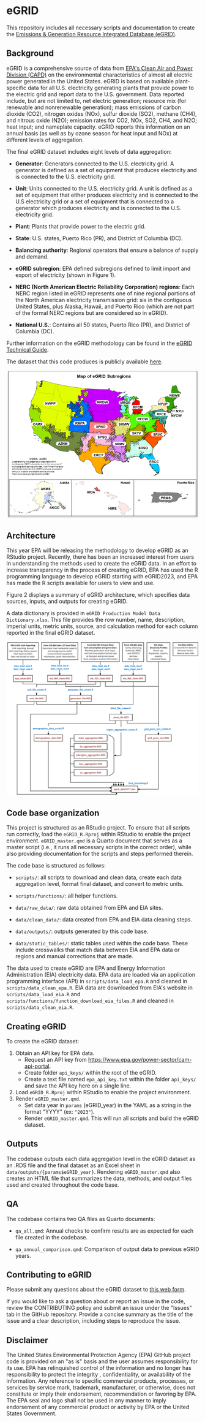 # eGRID

This repository includes all necessary scripts and documentation to create the [Emissions & Generation Resource Integrated Database (eGRID)](https://www.epa.gov/egrid). 

## Background

eGRID is a comprehensive source of data from [EPA's Clean Air and Power Division (CAPD)](https://epa.gov/power-sector) on the environmental characteristics of almost all electric power generated in the United States. eGRID is based on available plant-specific data for all U.S. electricity generating plants that provide power to the electric grid and report data to the U.S. government. Data reported include, but are not limited to, net electric generation; resource mix (for renewable and nonrenewable generation); mass emissions of carbon dioxide (CO2), nitrogen oxides (NOx), sulfur dioxide (SO2), methane (CH4), and nitrous oxide (N2O); emission rates for CO2, NOx, SO2, CH4, and N2O; heat input; and nameplate capacity. eGRID reports this information on an annual basis (as well as by ozone season for heat input and NOx) at different levels of aggregation.

The final eGRID dataset includes eight levels of data aggregation:

-   **Generator**: Generators connected to the U.S. electricity grid. A generator is defined as a set of equipment that produces electricity and is connected to the U.S. electricity grid.

-   **Unit**: Units connected to the U.S. electricity grid. A unit is defined as a set of equipment that either produces electricity and is connected to the U.S electricity grid or a set of equipment that is connected to a generator which produces electricity and is connected to the U.S. electricity grid.  

-   **Plant**: Plants that provide power to the electric grid. 

-   **State**: U.S. states, Puerto Rico (PR), and District of Columbia (DC).

-   **Balancing authority**: Regional operators that ensure a balance of supply and demand. 

-   **eGRID subregion**: EPA defined subregions defined to limit import and export of electricity (shown in Figure 1). 

-   **NERC (North American Electric Reliability Corporation) regions**: Each NERC region listed in eGRID represents one of nine regional portions of the North
American electricity transmission grid: six in the contiguous United States, plus Alaska, Hawaii, and Puerto Rico (which are not part of the formal NERC regions but are considered so in eGRID).

-   **National U.S.**: Contains all 50 states, Puerto Rico (PR), and District of Columbia (DC). 

Further information on the eGRID methodology can be found in the [eGRID Technical Guide](https://www.epa.gov/egrid/egrid-technical-guide).

The dataset that this code produces is publicly available [here](https://www.epa.gov/egrid/download-data).

![Figure 1: eGRID subregions.](egrid_subregion_map.png)

## Architecture

This year EPA will be releasing the methodology to develop eGRID as an RStudio project. Recently, 
there has been an increased interest from users in understanding the methods used to create the eGRID data. 
In an effort to increase transparency in the process of creating eGRID, EPA has used the R programming language 
to develop eGRID starting with eGRID2023, and EPA has made the R scripts available for users to view and use.

Figure 2 displays a summary of eGRID architecture, which specifies data sources, inputs, and outputs for creating eGRID. 

A data dictionary is provided in `eGRID Production Model Data Dictionary.xlsx`. This file provides the row number, name, 
description, imperial units, metric units, source, and calculation method for each column reported in the final eGRID dataset. 

![Figure 2: eGRID architecture.](egrid_architecture.png)

## Code base organization

This project is structured as an RStudio project. To ensure that all scripts run correctly, load the `eGRID_R.Rproj` within RStudio to enable the project environment. `eGRID_master.qmd` is a Quarto document that serves as a master script (i.e., it runs all necessary scripts in the correct order), while also providing documentation for the scripts and steps performed therein. 

The code base is structured as follows: 

 -  `scripts/`: all scripts to download and clean data, create each data aggregation level, format final dataset, and convert to metric units. 
 
 -  `scripts/functions/`: all helper functions. 
 
 -  `data/raw_data/`: raw data obtained from EPA and EIA sites. 
 
 -  `data/clean_data/`: data created from EPA and EIA data cleaning steps. 
 
 -  `data/outputs/`: outputs generated by this code base. 
 
 -  `data/static_tables/`: static tables used within the code base. These include crosswalks that match data between EIA and EPA data or regions and manual corrections that are made. 

The data used to create eGRID are EPA and Energy Information Administration (EIA) electricity data. EPA data are loaded via an application programming interface (API) in `scripts/data_load_epa.R` and cleaned in `scripts/data_clean_epa.R`. EIA data are downloaded from EIA's website in `scripts/data_load_eia.R` and `scripts/functions/function_download_eia_files.R` and cleaned in `scripts/data_clean_eia.R`. 


## Creating eGRID

To create the eGRID dataset: 

1. Obtain an API key for EPA data. 
    + Request an API key from https://www.epa.gov/power-sector/cam-api-portal.
    + Create folder `api_keys/` within the root of the eGRID.
    + Create a text file named `epa_api_key.txt` within the folder `api_keys/` and save the API key here on a single line.
2. Load `eGRID_R.Rproj` within RStudio to enable the project environment.
3. Render `eGRID_master.qmd`. 
    + Set data year in `params` (eGRID_year) in the YAML as a string in the format "YYYY" (ex: `"2023"`).
    + Render `eGRID_master.qmd`. This will run all scripts and build the eGRID dataset. 


## Outputs

The codebase outputs each data aggregation level in the eGRID dataset as an .RDS file and the final dataset as an Excel sheet in `data/outputs/{params$eGRID_year}`. Rendering `eGRID_master.qmd` also creates an HTML file that summarizes the data, methods, and output files 
used and created throughout the code base. 


## QA 

The codebase contains two QA files as Quarto documents: 

- `qa_all.qmd`: Annual checks to confirm results are as expected for each file created in the codebase.

- `qa_annual_comparison.qmd`: Comparison of output data to previous eGRID years. 


## Contributing to eGRID 

Please submit any questions about the eGRID dataset to [this web form](https://www.epa.gov/egrid/forms/contact-us-about-egrid).

If you would like to ask a question about or report an issue in the code, review the CONTRIBUTING policy and submit an issue under the "Issues" tab in the GitHub repository. Provide a concise summary as the title of the issue and a clear description, including steps to reproduce the issue. 

## Disclaimer

The United States Environmental Protection Agency (EPA) GitHub project code is provided on an "as is" basis and the user assumes responsibility for its use.  EPA has relinquished control of the information and no longer has responsibility to protect the integrity , confidentiality, or availability of the information.  Any reference to specific commercial products, processes, or services by service mark, trademark, manufacturer, or otherwise, does not constitute or imply their endorsement, recommendation or favoring by EPA.  The EPA seal and logo shall not be used in any manner to imply endorsement of any commercial product or activity by EPA or the United States Government.
